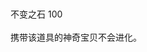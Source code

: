 <title>不变石</title>
<meta name="GENERATOR" content="WinCHM">
<meta http-equiv="Content-Type" content="text/html; charset=gb2312">
<br>
<br>不变之石 100
<br>
<br>携带该道具的神奇宝贝不会进化。